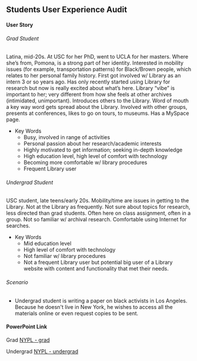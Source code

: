 ## Students User Experience Audit

#### User Story
###### Grad Student
Latina, mid-20s. At USC for her PhD, went to UCLA for her masters. Where she’s from, Pomona, is a strong part of her identity. Interested in mobility issues (for example, transportation patterns) for Black/Brown people, which relates to her personal family history. First got involved w/ Library as an intern 3 or so years ago. Has only recently started using Library for research but now is really excited about what’s here. Library “vibe” is important to her; very different from how she feels at other archives (intimidated, unimportant). Introduces others to the Library. Word of mouth a key way word gets spread about the Library. Involved with other groups, presents at conferences, likes to go on tours, to museums. Has a MySpace page.

* Key Words
    * Busy, involved in range of activities
    * Personal passion about her research/academic interests
    * Highly motivated to get information; seeking in-depth knowledge
    * High education level, high level of comfort with technology
    * Becoming more comfortable w/ library procedures
    * Frequent Library user

###### Undergrad Student
USC student, late teens/early 20s. Mobility/time are issues in getting to the Library. Not at the Library as frequently. Not sure about topics for research, less directed than grad students. Often here on class assignment, often in a group. Not so familiar w/ archival research. Comfortable using Internet for searches.

* Key Words
    * Mid education level
    * High level of comfort with technology
    * Not familiar w/ library procedures
    * Not a frequent Library user but potential big user of a Library website with content and functionality that met their needs.

###### Scenario
* Undergrad student is writing a paper on black activists in Los Angeles. Because he doesn't live in New York, he wishes to access all the materials online or even request copies to be sent.

#### PowerPoint Link
Grad
[NYPL - grad](https://docs.google.com/presentation/d/1tdX43hLrhQf-NXuiMEhdlwnIOfFWe8zgysp0I5Q1oIE/edit?usp=sharing)

Undergrad
[NYPL - undergrad](https://docs.google.com/presentation/d/1LOYj9bAoxoY1qZswQQnO2IAHO6K07Ui889l7o0hTD6g/edit?usp=sharing)
